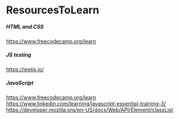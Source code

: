# ResourcesToLearn

##### HTML and CSS
   https://www.freecodecamp.org/learn
   
##### JS testing 
https://jestjs.io/

##### JavaScript
https://www.freecodecamp.org/learn  </br>
https://www.linkedin.com/learning/javascript-essential-training-3/</br>
https://developer.mozilla.org/en-US/docs/Web/API/Element/classList

